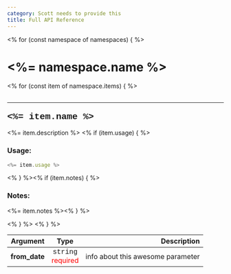 ```yaml
---
category: Scott needs to provide this
title: Full API Reference
---
```


<% for (const namespace of namespaces) { %>
# <%= namespace.name %>

<% for (const item of namespace.items) { %>
## <hr><span style="font-family: courier"><%= item.name %></span>
<%= item.description %>
<% if (item.usage)  { %>
### Usage:
```javascript
<%= item.usage %>
```
<% } %><% if (item.notes)  { %>
### Notes:
<%= item.notes %><% } %>

<% } %>
<% } %>

| Argument | Type | Description  |
| ------------- |:-------------:| -----:|
| **from_date** | <span style="font-family: courier">string</span></br></span><span style="color: red">required</span>       | info about this awesome parameter   |
